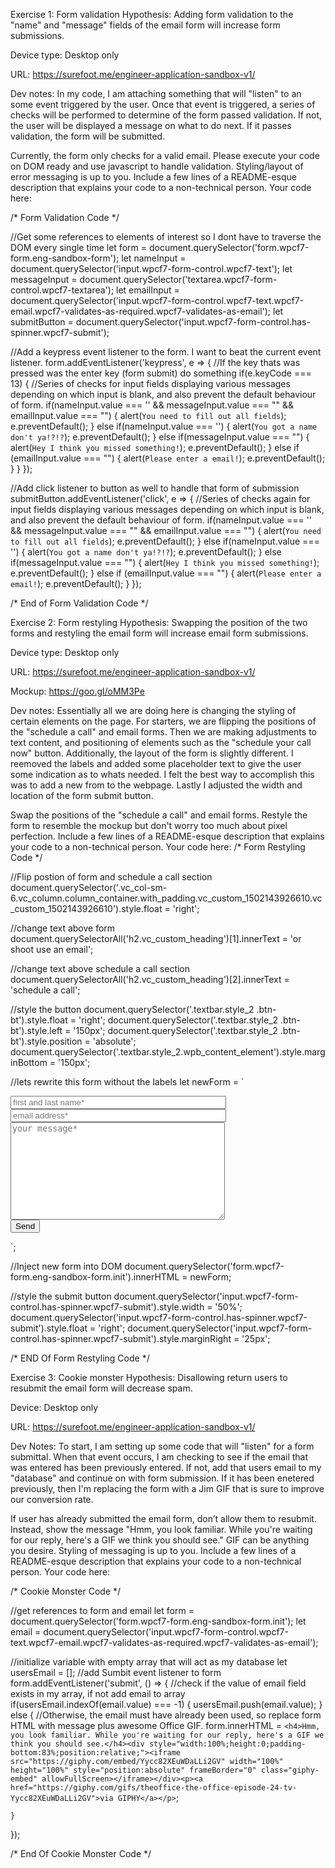 Exercise 1: Form validation
Hypothesis: Adding form validation to the "name" and "message" fields of the email form will increase form submissions.

Device type: Desktop only

URL: https://surefoot.me/engineer-application-sandbox-v1/

Dev notes:
In my code, I am attaching something that will "listen" to an some event triggered by the user. Once that event is triggered, a series of checks will be performed to determine of the form passed validation. If not, the user will be displayed a message on what to do next. If it passes validation, the form will be submitted.

Currently, the form only checks for a valid email.
Please execute your code on DOM ready and use javascript to handle validation.
Styling/layout of error messaging is up to you.
Include a few lines of a README-esque description that explains your code to a non-technical person.
Your code here:

/* Form Validation Code */

//Get some references to elements of interest so I dont have to traverse the DOM every single time
let form = document.querySelector('form.wpcf7-form.eng-sandbox-form');
let nameInput = document.querySelector('input.wpcf7-form-control.wpcf7-text');
let messageInput = document.querySelector('textarea.wpcf7-form-control.wpcf7-textarea');
let emailInput = document.querySelector('input.wpcf7-form-control.wpcf7-text.wpcf7-email.wpcf7-validates-as-required.wpcf7-validates-as-email');
let submitButton = document.querySelector('input.wpcf7-form-control.has-spinner.wpcf7-submit');

//Add a keypress event listener to the form. I want to beat the current event listener.
form.addEventListener('keypress', e => {
    //If the key thats was pressed was the enter key (form submit) do something
    if(e.keyCode === 13) {
        //Series of checks for input fields displaying various messages depending on which input is blank, and also prevent the default behaviour of form.
        if(nameInput.value === '' && messageInput.value === "" && emailInput.value === "") {
            alert(`You need to fill out all fields`);
            e.preventDefault();
        } else if(nameInput.value === '') {
            alert(`You got a name don't ya!?!?`);
            e.preventDefault();
        } else if(messageInput.value === "") {
            alert(`Hey I think you missed something!`);
            e.preventDefault();
        } else if (emailInput.value === "") {
            alert(`Please enter a email!`);
            e.preventDefault();
        }
    }
});

//Add click listener to button as well to handle that form of submission
submitButton.addEventListener('click', e => {
        //Series of checks again for input fields displaying various messages depending on which input is blank, and also prevent the default behaviour of form.
        if(nameInput.value === '' && messageInput.value === "" && emailInput.value === "") {
            alert(`You need to fill out all fields`);
            e.preventDefault();
        } else if(nameInput.value === '') {
            alert(`You got a name don't ya!?!?`);
            e.preventDefault();
        } else if(messageInput.value === "") {
            alert(`Hey I think you missed something!`);
            e.preventDefault();
        } else if (emailInput.value === "") {
            alert(`Please enter a email!`);
            e.preventDefault();
        }
});

/* End of Form Validation Code */

Exercise 2: Form restyling
Hypothesis: Swapping the position of the two forms and restyling the email form will increase email form submissions.

Device type: Desktop only

URL: https://surefoot.me/engineer-application-sandbox-v1/

Mockup: https://goo.gl/oMM3Pe

Dev notes:
Essentially all we are doing here is changing the styling of certain elements on the page. For starters, we are flipping the positions of the "schedule a call" and email forms. Then we are making adjustments to text content, and positioning of elements such as the "schedule your call now" button. Additionally, the layout of the form is slightly different. I reemoved the labels and added some placeholder text to give the user some indication as to whats needed. I felt the best way to accomplish this was to add a new from to the webpage. Lastly I adjusted the width and location of the form submit button.

Swap the positions of the "schedule a call" and email forms.
Restyle the form to resemble the mockup but don't worry too much about pixel perfection.
Include a few lines of a README-esque description that explains your code to a non-technical person.
Your code here:
/* Form Restyling Code */

//Flip postion of form and schedule a call section
document.querySelector('.vc_col-sm-6.vc_column.column_container.with_padding.vc_custom_1502143926610.vc_custom_1502143926610').style.float = 'right';

//change text above form
document.querySelectorAll('h2.vc_custom_heading')[1].innerText = 'or shoot use an email';

//change text above schedule a call section
document.querySelectorAll('h2.vc_custom_heading')[2].innerText = 'schedule a call';

//style the button
document.querySelector('.textbar.style_2 .btn-bt').style.float = 'right';
document.querySelector('.textbar.style_2 .btn-bt').style.left = '150px';
document.querySelector('.textbar.style_2 .btn-bt').style.position = 'absolute';
document.querySelector('.textbar.style_2.wpb_content_element').style.marginBottom = '150px';

//lets rewrite this form without the labels
let newForm = `
<form action="/engineer-application-sandbox-v1/#wpcf7-f949-p950-o1" method="post"
class="wpcf7-form eng-sandbox-form init" novalidate="novalidate" data-status="init">
<div style="display: none">
  <input type="hidden" name="_wpcf7" value="949" />
  <input type="hidden" name="_wpcf7_version" value="5.5.3" />
  <input type="hidden" name="_wpcf7_locale" value="en_US" />
  <input type="hidden" name="_wpcf7_unit_tag" value="wpcf7-f949-p950-o1" />
  <input type="hidden" name="_wpcf7_container_post" value="950" />
  <input type="hidden" name="_wpcf7_posted_data_hash" value="" />
</div>
<p>
  <label>
    <span class="wpcf7-form-control-wrap your-name"><input placeholder="first and last name*" type="text" name="your-name" value="" size="40"
        class="wpcf7-form-control wpcf7-text" aria-invalid="false" /></span></label><br />
  <label>
    <span class="wpcf7-form-control-wrap YourEmail"><input placeholder="email address*" type="email" name="YourEmail" value="" size="40" class="
          wpcf7-form-control
          wpcf7-text
          wpcf7-email
          wpcf7-validates-as-required
          wpcf7-validates-as-email
        " aria-required="true" aria-invalid="false" /></span></label><br />
  <label>
    <span class="wpcf7-form-control-wrap your-message">
      <textarea placeholder="your message*" name="your-message" cols="40" rows="10" class="wpcf7-form-control wpcf7-textarea"
        aria-invalid="false"></textarea></span></label><br />
  <input type="submit" value="Send" class="wpcf7-form-control has-spinner wpcf7-submit" /><span
    class="wpcf7-spinner"></span>
</p>
<p style="display: none !important">
  <label>Δ<textarea name="_wpcf7_ak_hp_textarea" cols="45" rows="8" maxlength="100"></textarea></label><input
    type="hidden" id="ak_js" name="_wpcf7_ak_js" value="1639792666119" />
  <script>
    document
      .getElementById("ak_js")
      .setAttribute("value", new Date().getTime());
  </script>
</p>
<div class="wpcf7-response-output" aria-hidden="true"></div>
</form>
`;

//Inject new form into DOM
document.querySelector('form.wpcf7-form.eng-sandbox-form.init').innerHTML = newForm;

//style the submit button
document.querySelector('input.wpcf7-form-control.has-spinner.wpcf7-submit').style.width = '50%';
document.querySelector('input.wpcf7-form-control.has-spinner.wpcf7-submit').style.float = 'right';
document.querySelector('input.wpcf7-form-control.has-spinner.wpcf7-submit').style.marginRight = '25px';

/* END Of Form Restyling Code */

Exercise 3: Cookie monster
Hypothesis: Disallowing return users to resubmit the email form will decrease spam.

Device: Desktop only

URL: https://surefoot.me/engineer-application-sandbox-v1/

Dev Notes:
To start, I am setting up some code that will "listen" for a form submittal. When that event occurs, I am checking to see if the email that was entered has been previously entered. If not, add that users email to my "database" and continue on with form submission. If it has been enetered previously, then I'm replacing the form with a Jim GIF that is sure to improve our conversion rate.

If user has already submitted the email form, don’t allow them to resubmit. Instead, show the message "Hmm, you look familiar. While you're waiting for our reply, here's a GIF we think you should see."
GIF can be anything you desire.
Styling of messaging is up to you.
Include a few lines of a README-esque description that explains your code to a non-technical person.
Your code here:

/* Cookie Monster Code */

//get references to form and email 
let form = document.querySelector('form.wpcf7-form.eng-sandbox-form.init');
let email = document.querySelector('input.wpcf7-form-control.wpcf7-text.wpcf7-email.wpcf7-validates-as-required.wpcf7-validates-as-email');

//initialize variable with empty array that will act as my database
let usersEmail = [];
//add Sumbit event listener to form
form.addEventListener('submit', () => {
    //check if the value of email field exists in my array, if not add email to array
    if(usersEmail.indexOf(email.value) === -1) {
        usersEmail.push(email.value);
    } else {
        //Otherwise, the email must have already been used, so replace form HTML with message plus awesome Office GIF.
        form.innerHTML = `<h4>Hmm, you look familiar. While you're waiting for our reply, here's a GIF we think you should see.</h4><div style="width:100%;height:0;padding-bottom:83%;position:relative;"><iframe src="https://giphy.com/embed/Yycc82XEuWDaLLi2GV" width="100%" height="100%" style="position:absolute" frameBorder="0" class="giphy-embed" allowFullScreen></iframe></div><p><a href="https://giphy.com/gifs/theoffice-the-office-episode-24-tv-Yycc82XEuWDaLLi2GV">via GIPHY</a></p>`;
        
    }
});

/* End Of Cookie Monster Code */